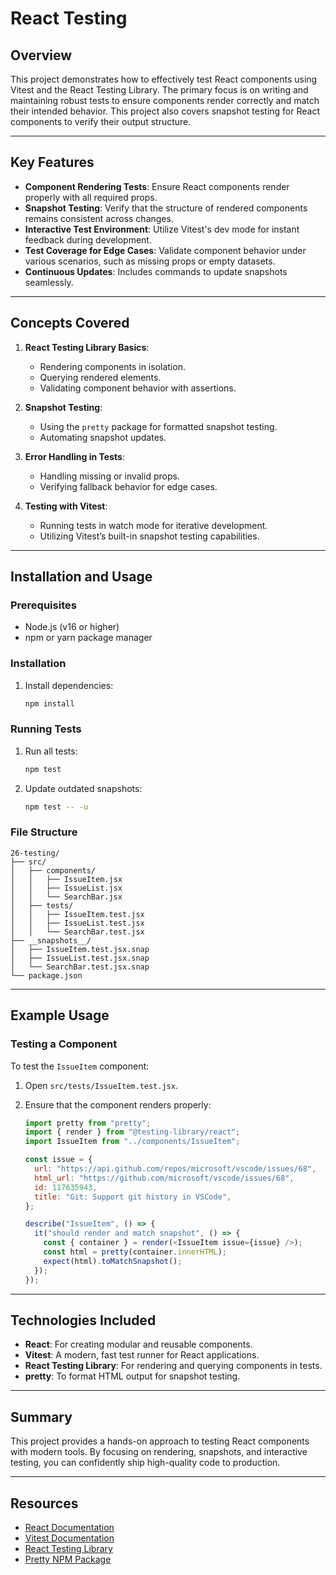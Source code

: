 # React Testing

## Overview

This project demonstrates how to effectively test React components using Vitest and the React Testing Library. The primary focus is on writing and maintaining robust tests to ensure components render correctly and match their intended behavior. This project also covers snapshot testing for React components to verify their output structure.

---

## Key Features

- **Component Rendering Tests**: Ensure React components render properly with all required props.
- **Snapshot Testing**: Verify that the structure of rendered components remains consistent across changes.
- **Interactive Test Environment**: Utilize Vitest's dev mode for instant feedback during development.
- **Test Coverage for Edge Cases**: Validate component behavior under various scenarios, such as missing props or empty datasets.
- **Continuous Updates**: Includes commands to update snapshots seamlessly.

---

## Concepts Covered

1. **React Testing Library Basics**:

   - Rendering components in isolation.
   - Querying rendered elements.
   - Validating component behavior with assertions.

2. **Snapshot Testing**:

   - Using the `pretty` package for formatted snapshot testing.
   - Automating snapshot updates.

3. **Error Handling in Tests**:

   - Handling missing or invalid props.
   - Verifying fallback behavior for edge cases.

4. **Testing with Vitest**:
   - Running tests in watch mode for iterative development.
   - Utilizing Vitest’s built-in snapshot testing capabilities.

---

## Installation and Usage

### Prerequisites

- Node.js (v16 or higher)
- npm or yarn package manager

### Installation

1. Install dependencies:
   ```bash
   npm install
   ```

### Running Tests

1. Run all tests:
   ```bash
   npm test
   ```
2. Update outdated snapshots:
   ```bash
   npm test -- -u
   ```

### File Structure

```plaintext
26-testing/
├── src/
│   ├── components/
│   │   ├── IssueItem.jsx
│   │   ├── IssueList.jsx
│   │   └── SearchBar.jsx
│   ├── tests/
│   │   ├── IssueItem.test.jsx
│   │   ├── IssueList.test.jsx
│   │   └── SearchBar.test.jsx
├── __snapshots__/
│   ├── IssueItem.test.jsx.snap
│   ├── IssueList.test.jsx.snap
│   └── SearchBar.test.jsx.snap
└── package.json
```

---

## Example Usage

### Testing a Component

To test the `IssueItem` component:

1. Open `src/tests/IssueItem.test.jsx`.
2. Ensure that the component renders properly:

   ```javascript
   import pretty from "pretty";
   import { render } from "@testing-library/react";
   import IssueItem from "../components/IssueItem";

   const issue = {
     url: "https://api.github.com/repos/microsoft/vscode/issues/68",
     html_url: "https://github.com/microsoft/vscode/issues/68",
     id: 117635943,
     title: "Git: Support git history in VSCode",
   };

   describe("IssueItem", () => {
     it("should render and match snapshot", () => {
       const { container } = render(<IssueItem issue={issue} />);
       const html = pretty(container.innerHTML);
       expect(html).toMatchSnapshot();
     });
   });
   ```

---

## Technologies Included

- **React**: For creating modular and reusable components.
- **Vitest**: A modern, fast test runner for React applications.
- **React Testing Library**: For rendering and querying components in tests.
- **pretty**: To format HTML output for snapshot testing.

---

## Summary

This project provides a hands-on approach to testing React components with modern tools. By focusing on rendering, snapshots, and interactive testing, you can confidently ship high-quality code to production.

---

## Resources

- [React Documentation](https://reactjs.org/docs/getting-started.html)
- [Vitest Documentation](https://vitest.dev/)
- [React Testing Library](https://testing-library.com/docs/react-testing-library/intro/)
- [Pretty NPM Package](https://www.npmjs.com/package/pretty)
